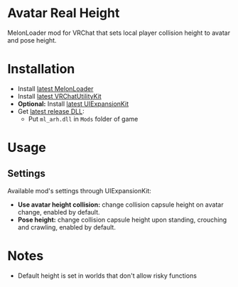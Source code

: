 # Avatar Real Height
MelonLoader mod for VRChat that sets local player collision height to avatar and pose height.

# Installation
* Install [latest MelonLoader](https://github.com/LavaGang/MelonLoader)
* Install [latest VRChatUtilityKit](https://github.com/SleepyVRC/Mods)
* **Optional:** Install [latest UIExpansionKit](https://github.com/knah/VRCMods)
* Get [latest release DLL](../../../releases/latest):
  * Put `ml_arh.dll` in `Mods` folder of game

# Usage
## Settings
Available mod's settings through UIExpansionKit:
* **Use avatar height collision:** change collision capsule height on avatar change, enabled by default.
* **Pose height:** change collision capsule height upon standing, crouching and crawling, enabled by default.

# Notes
* Default height is set in worlds that don't allow risky functions
